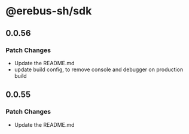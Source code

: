 # @erebus-sh/sdk

## 0.0.56

### Patch Changes

- Update the README.md
- update build config, to remove console and debugger on production build

## 0.0.55

### Patch Changes

- Update the README.md
